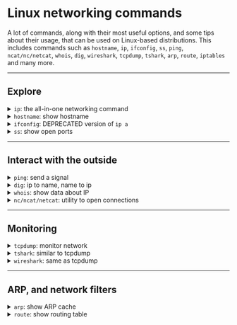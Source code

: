 # Linux networking commands

A lot of commands, along with their most useful options, and some tips about their usage, that can be used on Linux-based distributions. This includes commands such as `hostname`, `ip`, `ifconfig`, `ss`, `ping`, `ncat/nc/netcat`, `whois`, `dig`, `wireshark`, `tcpdump`, `tshark`, `arp`, `route`, `iptables` and many more.

<hr class="sl">

## Explore

<details class="details-e mt-4">
<summary><code>ip</code>: the all-in-one networking command</summary>
<div class="row row-cols-md-2"><div>

Show all interfaces <small>(a=addr=address, l=link)</small>

```bash
$ ip a
$ ip l
```

Show one interface "eth0" addresses/links

```bash
$ ip addr show dev0
$ ip link show dev0
```
<br>

Useful option: `-r` to show names instead of ips.
</div><div>

Show routing table <small>(r=route)</small>

```bash
$ ip r
```

To add a route, you need "_dest", "_gateway", and "_interface"

```bash
$ ip r add _dest via _gateway dev _interface
```

Show ARP cache <small>(n=neigh=neighbor)</small>

```bash
$ ip n
```
</div></div>
</details>

<div class="row row-cols-md-3"><div>
<details class="details-e">
<summary><code>hostname</code>: show hostname</summary>

```bash
$ hostname
```

Show host domain

```bash
$ hostname -d
```

</details>
</div><div>
<details class="details-e">
<summary><code>ifconfig</code>: DEPRECATED version of <code>ip a</code></summary>

Show information about the network. Note that RT = received, TX = emitted. Print info about all interfaces:

```bash
$ ifconfig -a
```

Only one interface "eth0"

```bash
$ ifconfig eth0
```

</details>
</div><div>
<details class="details-e">
<summary><code>ss</code>: show open ports</summary>

The command can be filtered (`-a`=all, `-4`=IPV4, `-u`=udp...)

```bash
$ ss
$ ss -a
$ ss -4
$ ss -u
```
</details>
</div></div>

<hr class="sr">

## Interact with the outside

<div class="row row-cols-md-2 mt-4"><div>
<details class="details-e">
<summary><code>ping</code>: send a signal</summary>

```bash
$ ping google.fr
$ ping 8.8.8.8
```

Do "x" pings

```bash
$ ping -c x google.fr
```

Other options

* `-b ip`: ping all address in the ip range
* `-t ttl`: set the time to live of the ping
* `-s size`: size of the ping
</details>
</div><div>
<details class="details-e">
<summary><code>dig</code>: ip to name, name to ip</summary>

```bash
$ dig google.fr
$ dig -x 8.8.8.8
```

We can explicitly ask for some data by using the option `-t` with one of the following

* `NS`: nameserver
* `A`: IPV4
* `AAAA`: IPV6
* `MS`: mail server
</details>
</div></div>

<div class="row row-cols-md-2"><div>
<details class="details-e">
<summary><code>whois</code>: show data about IP</summary>

```bash
$ whois google.fr
$ whois 8.8.8.8
```
</details>
</div><div>
<details class="details-e">
<summary><code>nc/ncat/netcat</code>: utility to open connections</summary>

If you want to be a server, you can pick a port, and listen to find

```bash
$ netcat localhost 33666 -l
```

If you are a client, you can connect to a server, and send messages. The server will see them, along with any other client.

```bash
$ netcat localhost 33666
```
</details>
</div></div>

<hr class="sl">

## Monitoring

<details class="details-e mt-4">
<summary><code>tcpdump</code>: monitor network</summary>
<div class="row row-cols-md-2"><div>

* `-i interface` : interface à écouter
* `-e`: affiche l’entête de la requête
* `-n`: affiche les noms plutôt que les adresses
* `-l`: copy results in a buffer (`tcpdump -l | tee file`)
* `-o`: no optimisations (listen take a lot of resources)
* `-F`: read from a phile
* `-v` et `-vv`: show more, or even more verbosity
* `-t`: do not show time
* `host name_or_address`: listen only one host, you can add other hots with `AND host ...`

</div><div>

No examples yet.
</div></div>
</details>

<div class="row row-cols-md-2"><div>
<details class="details-e">
<summary><code>tshark</code>: similar to tcpdump</summary>

* `-f "filter"`: see [wireshark capture filters](https://gitlab.com/wireshark/wireshark/-/wikis/CaptureFilters)
* `-F file`: read from a file

```bash
$ tshark -i eth0 -f "host some_ip"
```

</details>
</div><div>
<details class="details-e">
<summary><code>wireshark</code>: same as tcpdump</summary>

Just install, and start the software, everything should be fine.
</details>
</div></div>

<hr class="sl">

## ARP, and network filters

<div class="row row-cols-md-2"><div>
<details class="details-e">
<summary><code>arp</code>: show ARP cache</summary>

Obsolete. See `ip n`.
</details>
</div><div>
<details class="details-e">
<summary><code>route</code>: show routing table</summary>

Obsolete. See `ip r`.
</details>
</div></div>